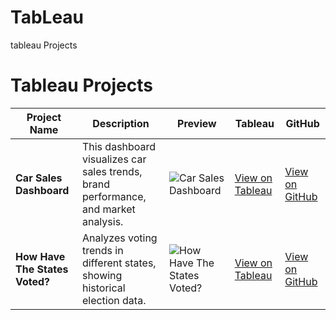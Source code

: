 # TabLeau
tableau Projects

# Tableau Projects

| Project Name                  | Description | Preview | Tableau | GitHub |
|--------------------------------|-------------|---------|---------|--------|
| **Car Sales Dashboard**        | This dashboard visualizes car sales trends, brand performance, and market analysis. | ![Car Sales Dashboard](https://github.com/user-attachments/assets/4592ed70-7f83-4754-b102-72dbf05448b5) | [View on Tableau](https://public.tableau.com/app/profile/sevgi.yaz.c./vizzes) | [View on GitHub](https://github.com/svgcibay/TabLeau/tree/main/CarSalesDashboard) |
| **How Have The States Voted?** | Analyzes voting trends in different states, showing historical election data. | ![How Have The States Voted?](https://github.com/user-attachments/assets/385876df-24f6-4d87-b8de-29524f05b46c) | [View on Tableau](https://public.tableau.com/app/profile/sevgi.yaz.c./vizzes) | [View on GitHub](https://github.com/svgcibay/TabLeau/tree/main/HOW%20HAVE%20THE%20STATES%20VOTED?) |
